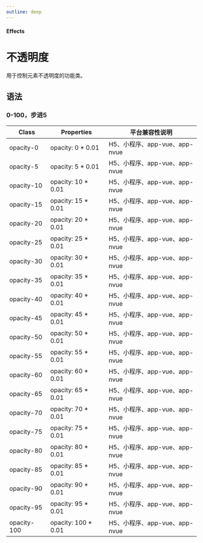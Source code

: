 ```yaml
---
outline: deep
---
```


#### <span class="text-lg text-gray-500 font-normal">Effects</span>

<div class="w-screen"></div>

# 不透明度
<a-typography-text>
    用于控制元素不透明度的功能类。
</a-typography-text>

<CssPrefix />

## 语法
### 0-100，步进5
| Class | Properties | 平台兼容性说明
| --- | --- | ---
| <a-link status="success">opacity-0</a-link> | <a-link>opacity: 0 * 0.01</a-link> | H5、小程序、app-vue、app-nvue
| <a-link status="success">opacity-5</a-link> | <a-link>opacity: 5 * 0.01</a-link> | H5、小程序、app-vue、app-nvue
| <a-link status="success">opacity-10</a-link> | <a-link>opacity: 10 * 0.01</a-link> | H5、小程序、app-vue、app-nvue
| <a-link status="success">opacity-15</a-link> | <a-link>opacity: 15 * 0.01</a-link> | H5、小程序、app-vue、app-nvue
| <a-link status="success">opacity-20</a-link> | <a-link>opacity: 20 * 0.01</a-link> | H5、小程序、app-vue、app-nvue
| <a-link status="success">opacity-25</a-link> | <a-link>opacity: 25 * 0.01</a-link> | H5、小程序、app-vue、app-nvue
| <a-link status="success">opacity-30</a-link> | <a-link>opacity: 30 * 0.01</a-link> | H5、小程序、app-vue、app-nvue
| <a-link status="success">opacity-35</a-link> | <a-link>opacity: 35 * 0.01</a-link> | H5、小程序、app-vue、app-nvue
| <a-link status="success">opacity-40</a-link> | <a-link>opacity: 40 * 0.01</a-link> | H5、小程序、app-vue、app-nvue
| <a-link status="success">opacity-45</a-link> | <a-link>opacity: 45 * 0.01</a-link> | H5、小程序、app-vue、app-nvue
| <a-link status="success">opacity-50</a-link> | <a-link>opacity: 50 * 0.01</a-link> | H5、小程序、app-vue、app-nvue
| <a-link status="success">opacity-55</a-link> | <a-link>opacity: 55 * 0.01</a-link> | H5、小程序、app-vue、app-nvue
| <a-link status="success">opacity-60</a-link> | <a-link>opacity: 60 * 0.01</a-link> | H5、小程序、app-vue、app-nvue
| <a-link status="success">opacity-65</a-link> | <a-link>opacity: 65 * 0.01</a-link> | H5、小程序、app-vue、app-nvue
| <a-link status="success">opacity-70</a-link> | <a-link>opacity: 70 * 0.01</a-link> | H5、小程序、app-vue、app-nvue
| <a-link status="success">opacity-75</a-link> | <a-link>opacity: 75 * 0.01</a-link> | H5、小程序、app-vue、app-nvue
| <a-link status="success">opacity-80</a-link> | <a-link>opacity: 80 * 0.01</a-link> | H5、小程序、app-vue、app-nvue
| <a-link status="success">opacity-85</a-link> | <a-link>opacity: 85 * 0.01</a-link> | H5、小程序、app-vue、app-nvue
| <a-link status="success">opacity-90</a-link> | <a-link>opacity: 90 * 0.01</a-link> | H5、小程序、app-vue、app-nvue
| <a-link status="success">opacity-95</a-link> | <a-link>opacity: 95 * 0.01</a-link> | H5、小程序、app-vue、app-nvue
| <a-link status="success">opacity-100</a-link> | <a-link>opacity: 100 * 0.01</a-link> | H5、小程序、app-vue、app-nvue